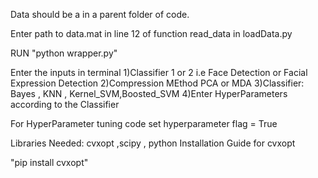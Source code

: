 


Data should be a in a parent folder of code.  

Enter path to data.mat in line 12 of function read_data in loadData.py

RUN "python wrapper.py"

Enter the inputs in terminal 
    1)Classifier 1 or 2 i.e Face Detection or Facial Expression Detection
    2)Compression MEthod PCA or MDA
    3)Classifier: Bayes , KNN , Kernel_SVM,Boosted_SVM
    4)Enter HyperParameters according to the Classifier

For HyperParameter tuning code set hyperparameter flag = True

Libraries Needed: cvxopt ,scipy , python
Installation Guide for cvxopt

"pip install cvxopt"
